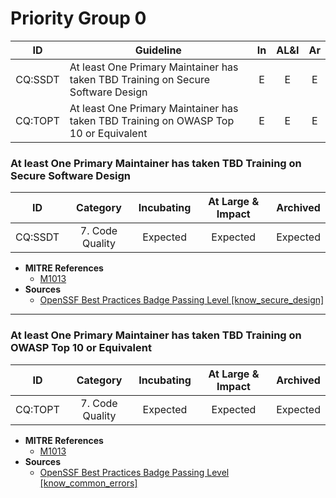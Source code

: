 # Priority Group 0

| ID  | Guideline | In | AL&I | Ar | 
| :-: | - | :-: | :-: | :-: | 
| CQ:SSDT | At least One Primary Maintainer has taken TBD Training on Secure Software Design | E | E | E |
| CQ:TOPT | At least One Primary Maintainer has taken TBD Training on OWASP Top 10 or Equivalent | E | E | E |

### At least One Primary Maintainer has taken TBD Training on Secure Software Design

| ID | Category | Incubating | At Large & Impact | Archived |
| :-: | :-: | :-: | :-: | :-: |
| CQ:SSDT | 7. Code Quality | Expected | Expected | Expected |

* **MITRE References**
    * [M1013](https://attack.mitre.org/mitigations/M1013/)
* **Sources**
    * [OpenSSF Best Practices Badge Passing Level [know_secure_design]](https://www.bestpractices.dev/en/criteria?details=true&rationale=true#0.know_secure_design)

---

### At least One Primary Maintainer has taken TBD Training on OWASP Top 10 or Equivalent

| ID | Category | Incubating | At Large & Impact | Archived |
| :-: | :-: | :-: | :-: | :-: |
| CQ:TOPT | 7. Code Quality | Expected | Expected | Expected |

* **MITRE References**
    * [M1013](https://attack.mitre.org/mitigations/M1013/)
* **Sources**
    * [OpenSSF Best Practices Badge Passing Level [know_common_errors]](https://www.bestpractices.dev/en/criteria?details=true&rationale=true#0.know_common_errors)